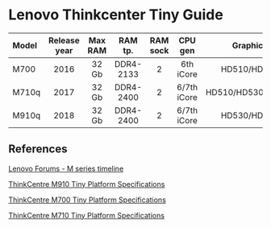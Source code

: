 # Lenovo Thinkcenter Tiny Guide

| Model    | Release year | Max RAM | RAM tp.  | RAM sock  | CPU gen     |Graphics         |Chipset|USB Ports |Disk  | Power idle | Power max |
|:---------|:------------:|:-------:|:--------:|:---------:|:----------:|:---------------:|:-----:|:--------:|:----:|:----------:|:---------:|
| M700     | 2016         | 32 Gb   |DDR4-2133 | 2         |6th iCore    |HD510/HD530      |B150   |USB3.0x6  |      |            |           |   
| M710q    | 2017         | 32 Gb   |DDR4-2400 | 2         |6/7th iCore  |HD510/HD530/HD630|B250   |USB3.1x6  |      |            |           |
| M910q    | 2018         | 32 Gb   |DDR4-2400 | 2         |6/7th iCore  |HD530/HD630      |Q270   |USB3.1x6  |      |            |           |   

## References

[Lenovo Forums - M series timeline](https://forums.lenovo.com/t5/ThinkCentre-A-E-M-S-Series/M-series-timeline-2017/m-p/5076249)

[ThinkCentre M910 Tiny Platform Specifications](https://psref.lenovo.com/syspool/Sys/PDF/ThinkCentre/ThinkCentre_M910_Tiny/ThinkCentre_M910_Tiny_Spec.pdf)

[ThinkCentre M700 Tiny Platform Specifications](https://psref.lenovo.com/syspool/Sys/PDF/ThinkCentre/ThinkCentre_M700_Tiny/ThinkCentre_M700_Tiny_Spec.PDF)

[ThinkCentre M710 Tiny Platform Specifications](https://psref.lenovo.com/syspool/Sys/PDF/ThinkCentre/ThinkCentre_M710_Tiny/ThinkCentre_M710_Tiny_Spec.pdf)